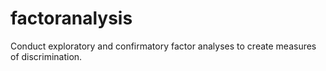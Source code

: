 # factoranalysis

Conduct exploratory and confirmatory factor analyses to create measures of discrimination.
